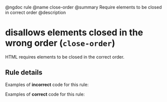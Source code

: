 @ngdoc rule
@name close-order
@summary Require elements to be closed in correct order
@description

# disallows elements closed in the wrong order (`close-order`)

HTML requires elements to be closed in the correct order.

## Rule details

Examples of **incorrect** code for this rule:

<validate name="incorrect" rules="close-order">
    <p><strong></p></strong>
</validate>

Examples of **correct** code for this rule:

<validate name="correct" rules="close-order">
    <p><strong></strong></p>
</validate>
